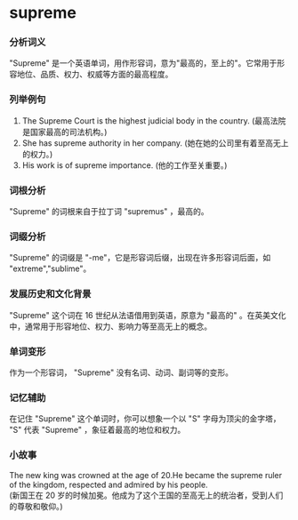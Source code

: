 # supreme

### 分析词义

  

"Supreme" 是一个英语单词，用作形容词，意为"最高的，至上的"。它常用于形容地位、品质、权力、权威等方面的最高程度。

  

### 列举例句

  

1.  The Supreme Court is the highest judicial body in the country. (最高法院是国家最高的司法机构。)
2.  She has supreme authority in her company. (她在她的公司里有着至高无上的权力。)
3.  His work is of supreme importance. (他的工作至关重要。)

  

### 词根分析

  

"Supreme" 的词根来自于拉丁词 "supremus" ，最高的。

  

### 词缀分析

  

"Supreme" 的词缀是 "-me"，它是形容词后缀，出现在许多形容词后面，如 "extreme","sublime"。

  

### 发展历史和文化背景

  

"Supreme" 这个词在 16 世纪从法语借用到英语，原意为 "最高的" 。在英美文化中，通常用于形容地位、权力、影响力等至高无上的概念。

  

### 单词变形

  

作为一个形容词， "Supreme" 没有名词、动词、副词等的变形。

  

### 记忆辅助

  

在记住 "Supreme" 这个单词时，你可以想象一个以 "S" 字母为顶尖的金字塔， "S" 代表 "Supreme" ，象征着最高的地位和权力。

  

### 小故事

  

The new king was crowned at the age of 20.He became the supreme ruler of the kingdom, respected and admired by his people.  
(新国王在 20 岁的时候加冕。他成为了这个王国的至高无上的统治者，受到人们的尊敬和敬仰。)
